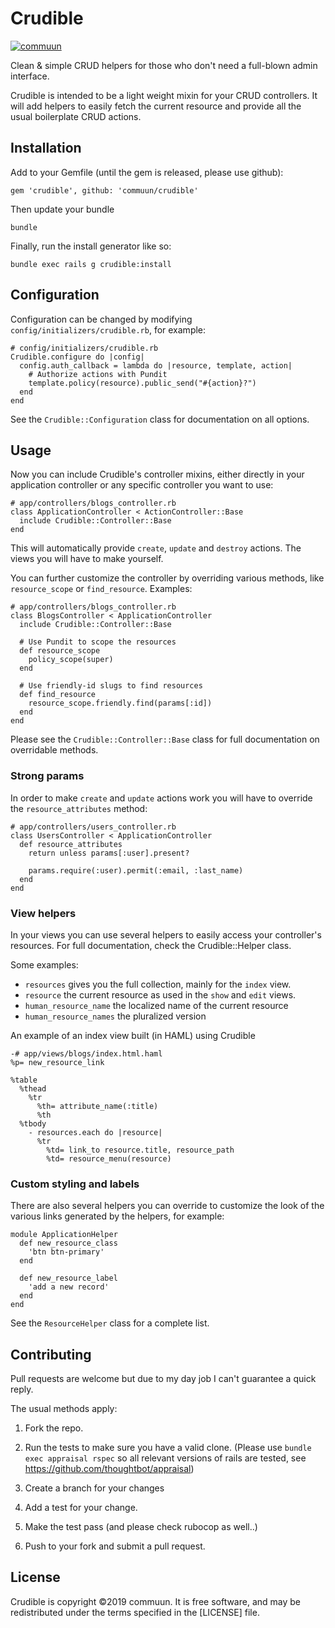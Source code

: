 # Crudible

[![commuun](https://circleci.com/gh/commuun/crudible.svg?style=svg)](https://github.com/commuun/crudible)

Clean & simple CRUD helpers for those who don't need a full-blown admin
interface.

Crudible is intended to be a light weight mixin for your CRUD controllers. It
will add helpers to easily fetch the current resource and provide all the
usual boilerplate CRUD actions.


## Installation

Add to your Gemfile (until the gem is released, please use github):

    gem 'crudible', github: 'commuun/crudible'

Then update your bundle

    bundle

Finally, run the install generator like so:

    bundle exec rails g crudible:install


## Configuration

Configuration can be changed by modifying `config/initializers/crudible.rb`,
for example:

    # config/initializers/crudible.rb
    Crudible.configure do |config|
      config.auth_callback = lambda do |resource, template, action|
        # Authorize actions with Pundit
        template.policy(resource).public_send("#{action}?")
      end
    end

See the `Crudible::Configuration` class for documentation on all options.

## Usage

Now you can include Crudible's controller mixins, either directly in your
application controller or any specific controller you want to use:

    # app/controllers/blogs_controller.rb
    class ApplicationController < ActionController::Base
      include Crudible::Controller::Base
    end

This will automatically provide `create`, `update` and `destroy` actions. The
views you will have to make yourself.

You can further customize the controller by overriding various methods, like
`resource_scope` or `find_resource`. Examples:

    # app/controllers/blogs_controller.rb
    class BlogsController < ApplicationController
      include Crudible::Controller::Base

      # Use Pundit to scope the resources
      def resource_scope
        policy_scope(super)
      end

      # Use friendly-id slugs to find resources
      def find_resource
        resource_scope.friendly.find(params[:id])
      end
    end

Please see the `Crudible::Controller::Base` class for full documentation on
overridable methods.

### Strong params

In order to make `create` and `update` actions work you will have to override
the `resource_attributes` method:

    # app/controllers/users_controller.rb
    class UsersController < ApplicationController
      def resource_attributes
        return unless params[:user].present?

        params.require(:user).permit(:email, :last_name)
      end
    end


### View helpers

In your views you can use several helpers to easily access your controller's
resources. For full documentation, check the Crudible::Helper class.

Some examples:

* `resources` gives you the full collection, mainly for the `index` view.
* `resource` the current resource as used in the `show` and `edit` views.
* `human_resource_name` the localized name of the current resource
* `human_resource_names` the pluralized version

An example of an index view built (in HAML) using Crudible

    -# app/views/blogs/index.html.haml
    %p= new_resource_link

    %table
      %thead
        %tr
          %th= attribute_name(:title)
          %th
      %tbody
        - resources.each do |resource|
          %tr
            %td= link_to resource.title, resource_path
            %td= resource_menu(resource)

### Custom styling and labels

There are also several helpers you can override to customize the look of the
various links generated by the helpers, for example:

    module ApplicationHelper
      def new_resource_class
        'btn btn-primary'
      end

      def new_resource_label
        'add a new record'
      end
    end

See the `ResourceHelper` class for a complete list.


## Contributing

Pull requests are welcome but due to my day job I can't guarantee a quick reply.

The usual methods apply:

1. Fork the repo.

2. Run the tests to make sure you have a valid clone. (Please use `bundle exec
   appraisal rspec` so all relevant versions of rails are tested, see
   https://github.com/thoughtbot/appraisal)

3. Create a branch for your changes

4. Add a test for your change.

5. Make the test pass (and please check rubocop as well..)

6. Push to your fork and submit a pull request.


## License

Crudible is copyright ©2019 commuun. It is free software, and may be
redistributed under the terms specified in the [LICENSE] file.
